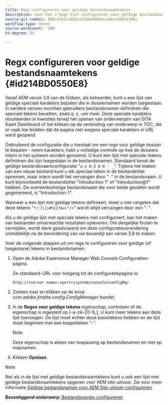 ```yaml
---
title: Regx configureren voor geldige bestandsnaamtekens
description: Leer hoe u Regx kunt configureren voor geldige bestandsnaamtekens
source-git-commit: 880cd344ceb65ea339be699ebcad41c0d62e168a
workflow-type: tm+mt
source-wordcount: '396'
ht-degree: 0%

---
```


# Regx configureren voor geldige bestandsnaamtekens {#id214BD0550E8}

Vanaf AEM versie 3.8 van de Gidsen, als beheerder, kunt u een lijst van geldige speciale karakters bepalen die in dossiernamen worden toegestaan. In eerdere versies mochten gebruikers bestandsnamen definiëren die speciale tekens bevatten, zoals `@`, `$`, `>`en meer. Deze speciale karakters resulteerden in kwesties terwijl het openen van onderwerpen van DITA Kaart Dashboard of het klikken op de verbinding van onderwerp in TOC, die er vaak toe leidden dat de pagina niet wegens speciale karakters in URL werd geopend.

Gebruikend de configuratie die u toestaat om een regx voor geldige dossier te bepalen - noem karakters, hebt u volledige controle op hoe de dossiers intern in het systeem worden genoemd. U kunt een lijst met speciale tekens definiëren die zijn toegestaan in de bestandsnamen. Standaard bevat de geldige bestandsnaamconfiguratie &quot;`a-z A-Z 0-9 - _`&quot;. Tijdens het maken van een nieuw bestand kunt u elk speciaal teken in de bestandstitel opnemen, maar intern wordt het vervangen door &quot;`-`&quot; in de bestandsnaam. U kunt bijvoorbeeld de bestandstitel &quot;Introduction 1&quot; of &quot;Introduction@1&quot; hebben. De overeenkomstige bestandsnaam die voor beide gevallen wordt gegenereerd, is &quot;Introduction-1&quot;.

Wanneer u een lijst met geldige tekens definieert, moet u niet vergeten dat deze tekens &quot;`*/:[\]|#%{}?&<>"/+`&quot; wordt altijd vervangen door een &quot;`-`&quot;.

Als u de geldige lijst met speciale tekens niet configureert, kan het maken van bestanden onverwachte resultaten opleveren. Om dergelijke fouten te vermijden, wordt sterk geadviseerd om deze configuratieverandering onmiddellijk na de bevordering van uw bouwstijl aan versie 3.8 te maken.

Voer de volgende stappen uit om regx te configureren voor geldige \(of toegestane\) tekens in bestandsnamen:

1. Open de Adobe Experience Manager Web Console Configuration-pagina.

   De standaard-URL voor toegang tot de configuratiepagina is:

   ```http
   http://<server name>:<port>/system/console/configMgr
   ```

1. Zoeken naar en klikken op de knop *com.adobe.fmdita.config.ConfigManager* bundel.

1. In de **Regex voor geldige tekens** eigenschap, controleer of de eigenschap is ingesteld op \[-a-zA-Z0-9\_\]. U kunt meer tekens aan deze lijst toevoegen. De lijst moet echter deze basistekens hebben en de lijst moet beginnen met een koppelteken &quot;-&quot;.

   >[!NOTE]
   >
   > Deze eigenschap is alleen van toepassing op bestandsnamen en niet op mapnamen.

1. Klikken **Opslaan**.


>[!NOTE]
>
> Net als in de lijst met geldige bestandsnaamtekens kunt u ook een lijst met geldige bestandsnaamtekens opgeven voor AEM site-uitvoer. Zie voor meer informatie [Geldige bestandsnamen voor AEM Site-uitvoer configureren](conf-file-names-valid-regx-aem-site-output.md#).

**Bovenliggend onderwerp:**[ Bestandsnamen configureren](conf-file-names.md)
